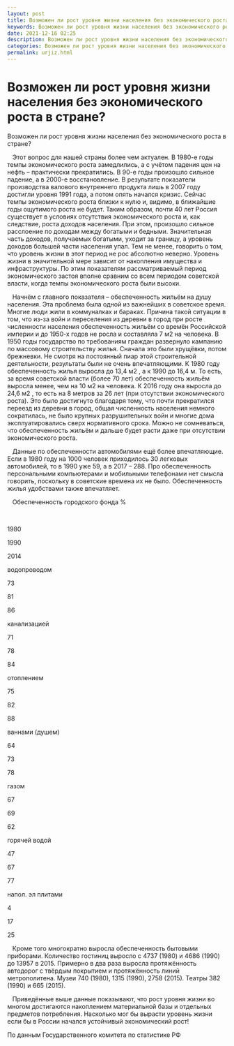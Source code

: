 ```yaml
---
layout: post
title: Возможен ли рост уровня жизни населения без экономического роста в стране? 
keywords: Возможен ли рост уровня жизни населения без экономического роста в стране?
date: 2021-12-16 02:25
description: Возможен ли рост уровня жизни населения без экономического роста в стране?
categories: Возможен ли рост уровня жизни населения без экономического роста в стране?
permalink: urjiz.html
---
```


# Возможен ли рост уровня жизни населения без экономического роста в стране?




Возможен ли рост уровня жизни населения без экономического роста в стране?


        Этот вопрос для нашей страны более чем актуален. В 1980-е годы темпы экономического роста замедлились, а с учётом падения цен на нефть – практически прекратились. В 90-е годы произошло сильное падение, а в 2000-е восстановление. В результате показатели производства валового внутреннего продукта лишь в 2007 году достигли уровня 1991 года, а потом опять начался кризис. Сейчас темпы экономического роста близки к нулю и, видимо, в ближайшие годы ощутимого роста не будет. Таким образом, почти 40 лет Россия существует в условиях отсутствия экономического роста и, как следствие, роста доходов населения. При этом, произошло сильное расслоение по доходам между богатыми и бедными. Значительная часть доходов, получаемых богатыми, уходит за границу, а уровень доходов большей части населения упал. 
   Тем не менее, говорить о том, что уровень жизни в этот период не рос абсолютно неверно. Уровень жизни в значительной мере зависит от накопления имущества и инфраструктуры. По этим показателям рассматриваемый период экономического застоя вполне сравним со всем периодом советской власти, когда темпы экономического роста были высоки.




      Начнём с главного показателя – обеспеченность жильём на душу населения. Эта проблема была одной из важнейших в советское время. Многие люди жили в коммуналках и бараках. Причина такой ситуации в том, что из-за войн и переселения из деревни в город при росте численности населения обеспеченность жильём со времён Российской империи и до 1950-х годов не росла и составляла 7 м2  на человека. В 1950 годы государство по требованиям граждан развернуло кампанию по массовому строительству жилья. Сначала это были хрущёвки, потом брежневки. Не смотря на постоянный пиар этой строительной деятельности, результаты были не очень впечатляющими. К 1980 году обеспеченность жилья выросла до 13,4 м2  , а к 1990 до 16,4 м. То есть, за время советской власти (более 70 лет) обеспеченность жильём выросла менее, чем на 10 м2  на человека. К 2016 году она выросла до 24,6 м2 , то есть на 8 метров за 26 лет (при отсутствии экономического роста).
Это было достигнуто благодаря тому, что почти прекратился переезд из деревни в город, общая численность населения немного сократилась, не было крупных разрушительных войн и многие дома эксплуатировались сверх нормативного срока. Можно не сомневаться, что обеспеченность жильём и дальше будет расти даже при отсутствии экономического роста. 





      Данные по обеспеченности автомобилями ещё более впечатляющие. Если в 1980 году на 1000 человек приходилось 30 легковых автомобилей, то в 1990 уже 59, а в 2017 – 288.
Про обеспеченность персональными компьютерами и мобильными телефонами нет смысла говорить, поскольку в советские времена их не было.
Обеспеченность жилья удобствами также впечатляет.





    Обеспеченность городского фонда %









 


1980


1990


2014






водопроводом


73


81


86






канализацией


71


78


84






отоплением


75


82


88






ваннами (душем)


64


73


78






газом


67


69


62






горячей водой


47


67


77






напол. эл плитами


4


17


25








    Кроме того многократно выросла обеспеченность бытовыми приборами.
Количество гостиниц выросло с 4737 (1980) и 4686 (1990) до 13957 в 2015.
Примерно в два раза выросла протяжённость автодорог с твёрдым покрытием и протяжённость линий метрополитена.
Музеи 740 (1980), 1315 (1990), 2758 (2015).
Театры 382 (1990) и 665 (2015).



    Приведённые выше данные показывают, что рост уровня жизни во многом достигаются накоплением материальной базы и отдельных предметов потребления. Насколько мог бы вырасти уровень жизни если бы в России начался устойчивый экономический рост!




По данным Государственного комитета по статистике РФ


			
